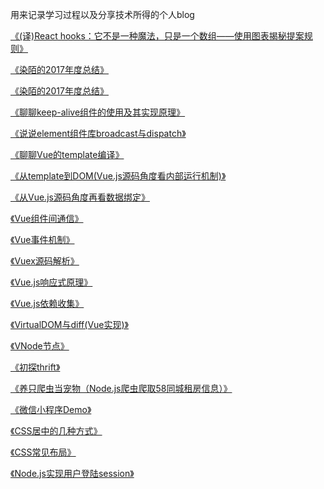 用来记录学习过程以及分享技术所得的个人blog

[《(译)React hooks：它不是一种魔法，只是一个数组——使用图表揭秘提案规则》](/blogs/(译)Reacthooks：它不是一种魔法，只是一个数组——使用图表揭秘提案规则.MarkDown)

[《染陌的2017年度总结》](/blogs/染陌的2017年度总结.MarkDown)

[《染陌的2017年度总结》](/blogs/染陌的2017年度总结.MarkDown)

[《聊聊keep-alive组件的使用及其实现原理》](/blogs/聊聊keep-alive组件的使用及其实现原理.MarkDown)

[《说说element组件库broadcast与dispatch》](/blogs/说说element组件库broadcast与dispatch.MarkDown)

[《聊聊Vue的template编译》](/blogs/聊聊Vue的template编译.MarkDown)

[《从template到DOM(Vue.js源码角度看内部运行机制)》](/blogs/从template到DOM(Vue.js源码角度看内部运行机制).MarkDown)

[《从Vue.js源码角度再看数据绑定》](/blogs/从Vue.js源码角度再看数据绑定.MarkDown)

[《Vue组件间通信》](/blogs/Vue组件间通信.MarkDown)

[《Vue事件机制》](/blogs/Vue事件机制.MarkDown)

[《Vuex源码解析》](/blogs/Vuex源码解析.MarkDown)

[《Vue.js响应式原理》](/blogs/Vue.js响应式原理.MarkDown)

[《Vue.js依赖收集》](/blogs/Vue.js依赖收集.MarkDown)

[《VirtualDOM与diff(Vue实现)》](/blogs/VirtualDOM与diff(Vue实现).MarkDown)

[《VNode节点》](/blogs/VNode节点.MarkDown)

[《初探thrift》](/blogs/初探thrift.MarkDown)

[《养只爬虫当宠物（Node.js爬虫爬取58同城租房信息）》](/blogs/养只爬虫当宠物（Node.js爬虫爬取58同城租房信息）.MarkDown)

[《微信小程序Demo》](/blogs/微信小程序Demo.MarkDown)

[《CSS居中的几种方式》](/blogs/CSS居中的几种方式.MarkDown)

[《CSS常见布局》](/blogs/CSS常见布局.MarkDown)

[《Node.js实现用户登陆session》](/blogs/Node.js实现用户登陆session.MarkDown)